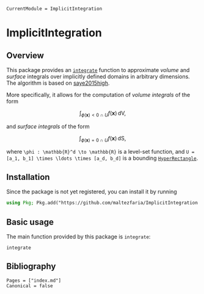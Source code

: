 ```@meta
CurrentModule = ImplicitIntegration
```

# ImplicitIntegration

## Overview

This package provides an [`integrate`](@ref) function to approximate *volume*
and *surface* integrals over implicitly defined domains in arbitrary dimensions.
The algorithm is based on [saye2015high](@cite).

More specifically, it allows for the computation of *volume integrals* of the form

```math
    \int_{\phi(\boldsymbol{x}) < 0 \ \cap \ U}  f(\boldsymbol{x}) \, \mathrm{dV},
```

and *surface integrals* of the form

```math
    \int_{\phi(\boldsymbol{x}) = 0 \ \cap \ U}  f(\boldsymbol{x}) \, \mathrm{dS},
```

where ``\phi : \mathbb{R}^d \to \mathbb{R}`` is a level-set function, and ``U =
[a_1, b_1] \times \ldots \times [a_d, b_d]`` is a bounding
[`HyperRectangle`](@ref).

## Installation

Since the package is not yet registered, you can install it by running

```julia
using Pkg; Pkg.add("https://github.com/maltezfaria/ImplicitIntegration.jl");
```

## Basic usage

The main function provided by this package is `integrate`:

```@docs
integrate
```

## Bibliography

```@bibliography
Pages = ["index.md"]
Canonical = false
```
